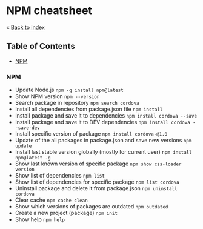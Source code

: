 # NPM cheatsheet


&laquo; [Back to index](https://github.com/janelznic/cheatsheets)

## Table of Contents
- [NPM](#NPM)

### NPM
* Update Node.js ```npm -g install npm@latest```
* Show NPM version ```npm --version```
* Search package in repository ```npm search cordova```
* Install all dependencies from package.json file ```npm install```
* Install package and save it to dependencies ```npm install cordova --save```
* Install package and save it to DEV dependencies ```npm install cordova --save-dev```
* Install specific version of package ```npm install cordova-@1.0```
* Update of the all packages in package.json and save new versions ```npm update```
* Install last stable version globally (mostly for current user) ```npm install npm@latest -g```
* Show last known version of specific package ```npm show css-loader version```
* Show list of dependencies ```npm list```
* Show list of dependencies for specific package ```npm list cordova```
* Uninstall package and delete it from package.json ```npm uninstall cordova```
* Clear cache ```npm cache clean```
* Show which versions of packages are outdated ```npm outdated```
* Create a new project (package) ```npm init```
* Show help ```npm help```
